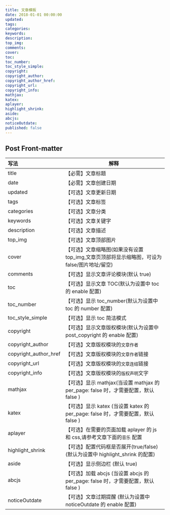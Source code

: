 ```yaml
---
title: 文章模板
date: 2018-01-01 00:00:00
updated:
tags:
categories:
keywords:
description:
top_img:
comments:
cover:
toc:
toc_number:
toc_style_simple:
copyright:
copyright_author:
copyright_author_href:
copyright_url:
copyright_info:
mathjax:
katex:
aplayer:
highlight_shrink:
aside:
abcjs:
noticeOutdate:
published: false
---
```


## Post Front-matter

| 写法                      | 解释                                                               |
| :---------------------- | ---------------------------------------------------------------- |
| title                   | 【必需】文章标题                                                         |
| date                    | 【必需】文章创建日期                                                       |
| updated                 | 【可选】文章更新日期                                                       |
| tags                    | 【可选】文章标签                                                         |
| categories              | 【可选】文章分类                                                         |
| keywords                | 【可选】文章关键字                                                        |
| description             | 【可选】文章描述                                                         |
| top\_img                | 【可选】文章顶部图片                                                       |
| cover                   | 【可选】文章缩略图(如果没有设置 top\_img,文章页顶部将显示缩略图，可设为 false/图片地址/留空)         |
| comments                | 【可选】显示文章评论模块(默认 true)                                            |
| toc                     | 【可选】显示文章 TOC(默认为设置中 toc 的 enable 配置)                             |
| toc\_number             | 【可选】显示 toc\_number(默认为设置中 toc 的 number 配置)                       |
| toc\_style\_simple      | 【可选】显示 toc 简洁模式                                                  |
| copyright               | 【可选】显示文章版权模块(默认为设置中 post\_copyright 的 enable 配置)                 |
| copyright\_author       | 【可选】文章版权模块的`文章作者`                                                |
| copyright\_author\_href | 【可选】文章版权模块的`文章作者`链接                                              |
| copyright\_url          | 【可选】文章版权模块的`文章连结`链接                                              |
| copyright\_info         | 【可选】文章版权模块的`版权声明`文字                                              |
| mathjax                 | 【可选】显示 mathjax(当设置 mathjax 的 per\_page: false 时，才需要配置，默认 false ) |
| katex                   | 【可选】显示 katex (当设置 katex 的 per\_page: false 时，才需要配置，默认 false )    |
| aplayer                 | 【可选】在需要的页面加载 aplayer 的 js 和 css,请参考文章下面的`音乐` 配置                  |
| highlight\_shrink       | 【可选】配置代码框是否展开(true/false)(默认为设置中 highlight\_shrink 的配置)          |
| aside                   | 【可选】显示侧边栏 (默认 true)                                              |
| abcjs                   | 【可选】加载 abcjs (当设置 abcjs 的 per\_page: false 时，才需要配置，默认 false )    |
| noticeOutdate           | 【可选】文章过期提醒 (默认为设置中 noticeOutdate 的 enable 配置)                    |
